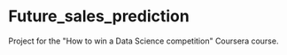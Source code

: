 # Future_sales_prediction

Project for the "How to win a Data Science competition" Coursera course.
